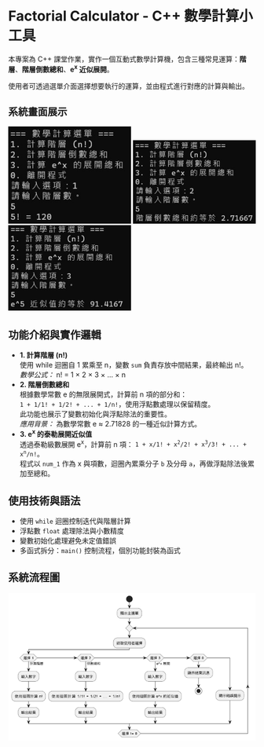 <h1 style="font-size: 28px;">Factorial Calculator - C++ 數學計算小工具</h1>

<p>本專案為 C++ 課堂作業，實作一個互動式數學計算機，包含三種常見運算：<strong>階層</strong>、<strong>階層倒數總和</strong>、<strong>e<sup>x</sup> 近似展開</strong>。</p>
<p>使用者可透過選單介面選擇想要執行的運算，並由程式進行對應的計算與輸出。</p>

<h2 style="font-size: 20px;">系統畫面展示</h2>
<div>
  <img src="Factorial/FactorialSum01.jpg" alt="輸入選單" width="250" />
  <img src="Factorial/FactorialSum02.jpg" alt="運算結果" width="250" />
  <img src="Factorial/FactorialSum03.jpg" alt="運算結果" width="250" />
</div>

<h2>功能介紹與實作邏輯</h2>
<ul>
  <li>
    <strong>1. 計算階層 (n!)</strong><br/>
    使用 while 迴圈自 1 累乘至 n，變數 <code>sum</code> 負責存放中間結果，最終輸出 n!。<br/>
    <em>數學公式：</em> n! = 1 × 2 × 3 × ... × n
  </li>
  <li>
    <strong>2. 階層倒數總和</strong><br/>
    根據數學常數 e 的無限展開式，計算前 n 項的部分和：<br/>
    <code>1 + 1/1! + 1/2! + ... + 1/n!</code>，使用浮點數處理以保留精度。<br/>
    此功能也展示了變數初始化與浮點除法的重要性。<br/>
    <em>應用背景：</em> 為數學常數 e ≈ 2.71828 的一種近似計算方式。
  </li>
  <li>
    <strong>3. e<sup>x</sup> 的泰勒展開近似值</strong><br/>
    透過泰勒級數展開 e<sup>x</sup>，計算前 n 項：
    <code>1 + x/1! + x<sup>2</sup>/2! + x<sup>3</sup>/3! + ... + x<sup>n</sup>/n!</code>。<br/>
    程式以 <code>num_1</code> 作為 x 與項數，迴圈內累乘分子 <code>b</code> 及分母 <code>a</code>，再做浮點除法後累加至總和。
  </li>
</ul>

<h2>使用技術與語法</h2>
<ul>
  <li>使用 <code>while</code> 迴圈控制迭代與階層計算</li>
  <li>浮點數 <code>float</code> 處理除法與小數精度</li>
  <li>變數初始化處理避免未定值錯誤</li>
  <li>多函式拆分：<code>main()</code> 控制流程，個別功能封裝為函式</li>
</ul>

<h2>系統流程圖</h2>
<img src="Factorial/Factorial_UML.png" alt="程式流程圖" width="700" />
